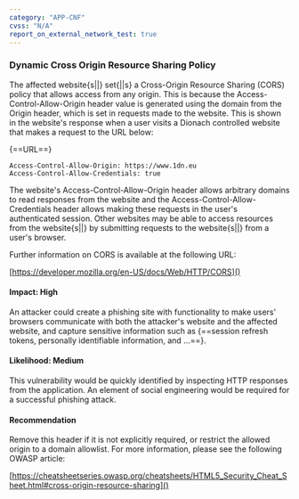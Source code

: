 ```yaml
---
category: "APP-CNF"
cvss: "N/A"
report_on_external_network_test: true
---
```

### Dynamic Cross Origin Resource Sharing Policy
The affected website{s||} set{||s} a Cross-Origin Resource Sharing (CORS) policy that allows access from any origin. This is because the Access-Control-Allow-Origin header value is generated using the domain from the Origin header, which is set in requests made to the website. This is shown in the website's response when a user visits a Dionach controlled website that makes a request to the URL below:

{==URL==}
```
Access-Control-Allow-Origin: https://www.1dn.eu
Access-Control-Allow-Credentials: true
```

The website's Access-Control-Allow-Origin header allows arbitrary domains to read responses from the website and the Access-Control-Allow-Credentials header allows making these requests in the user's authenticated session. Other websites may be able to access resources from the website{s||} by submitting requests to the website{s||} from a user's browser.

Further information on CORS is available at the following URL:

[https://developer.mozilla.org/en-US/docs/Web/HTTP/CORS]()
#### Impact: High
An attacker could create a phishing site with functionality to make users' browsers communicate with both the attacker's website and the affected website, and capture sensitive information such as {==session refresh tokens, personally identifiable information, and ...==}.
#### Likelihood: Medium
This vulnerability would be quickly identified by inspecting HTTP responses from the application. An element of social engineering would be required for a successful phishing attack.
#### Recommendation
Remove this header if it is not explicitly required, or restrict the allowed origin to a domain allowlist. For more information, please see the following OWASP article:

[https://cheatsheetseries.owasp.org/cheatsheets/HTML5_Security_Cheat_Sheet.html#cross-origin-resource-sharing]()

